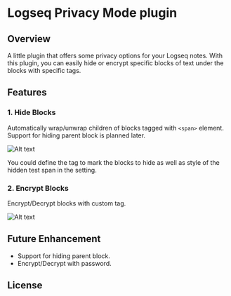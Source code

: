 # Logseq Privacy Mode plugin


## Overview
A little plugin that offers some privacy options for your Logseq notes. With this plugin, you can easily hide or encrypt specific blocks of text under the blocks with specific tags.

## Features
### 1. Hide Blocks

Automatically wrap/unwrap children of blocks tagged with `<span>` element. Support for hiding parent block is planned later.

![Alt text](screenshots/demo1.gif)

You could define the tag to mark the blocks to hide as well as style of the hidden test span in the setting.  

### 2. Encrypt Blocks
   
Encrypt/Decrypt blocks with custom tag.

![Alt text](screenshots/demo2.gif)

## Future Enhancement

- Support for hiding parent block.
- Encrypt/Decrypt with password.


## License
